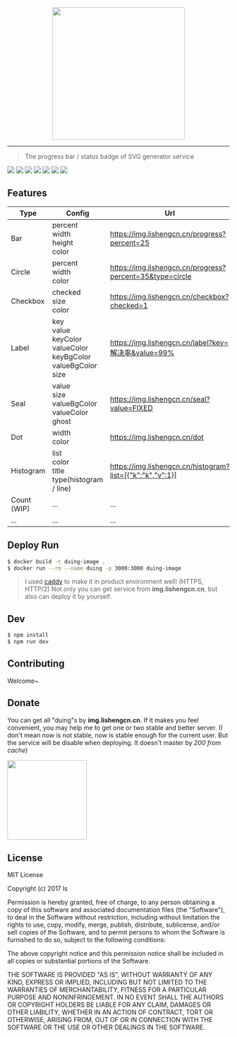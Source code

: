 <div align="center">
  <img src="https://github.com/lishengzxc/duing/blob/master/logo.jpg?raw=true" width="300">
</div>

---

> The progress bar / status badge of SVG generator service

![](https://img.shields.io/npm/v/duing.svg)
![](https://travis-ci.org/lishengzxc/duing.svg?branch=master)
![](https://codecov.io/gh/lishengzxc/duing/branch/master/graph/badge.svg)
![](https://david-dm.org/lishengzxc/duing/dev-status.svg)
![](https://david-dm.org/lishengzxc/duing.svg)
![](https://img.shields.io/badge/PRs-welcome-ff69b4.svg)
![](https://img.shields.io/badge/license-MIT-blue.svg)

## Features
| Type | Config | Url | Preview |
| ------------- | ------------- | ----- | ----- |
| Bar | percent<br/>width<br/>height<br/>color | https://img.lishengcn.cn/progress?percent=25 | ![](https://img.lishengcn.cn/progress?percent=25) ![](https://img.lishengcn.cn/progress?percent=40&color=2196f3) |
| Circle | percent<br/>width<br/>color | https://img.lishengcn.cn/progress?percent=35&type=circle | ![](https://img.lishengcn.cn/progress?percent=35&type=circle) ![](https://img.lishengcn.cn/progress?percent=40&color=2196f3&type=circle) |
| Checkbox | checked<br/>size<br/>color | https://img.lishengcn.cn/checkbox?checked=1 | ![](https://img.lishengcn.cn/checkbox?checked=1) ![](https://img.lishengcn.cn/checkbox?checked=1&color=EA6F5A) ![](https://img.lishengcn.cn/checkbox?color=FFBE00) |
| Label | key<br/>value<br/>keyColor<br/>valueColor<br/>keyBgColor<br/>valueBgColor<br/>size | https://img.lishengcn.cn/label?key=解决率&value=99% | ![](https://img.lishengcn.cn/label?key=召回率&value=99%&t=3) ![](https://img.lishengcn.cn/label?key=UV&value=12400&keyBgColor=FFBE00&t=3) |
| Seal | value<br/>size<br/>valueBgColor<br/>valueColor<br/>ghost | https://img.lishengcn.cn/seal?value=FIXED | ![](https://img.lishengcn.cn/seal?value=FIXED&t=3) ![](https://img.lishengcn.cn/seal?value=BUG&valueBgColor=EA6F5A&t=3) ![](https://img.lishengcn.cn/seal?value=DUING&valueBgColor=EA6F5A&t=1&ghost=1&t=3) |
| Dot | width<br/>color | https://img.lishengcn.cn/dot | ![](https://img.lishengcn.cn/dot) ![](https://img.lishengcn.cn/dot?color=EA6F5A) ![](https://img.lishengcn.cn/dot?color=FFBE00) |
| Histogram | list<br/>color<br/>title<br/>type(histogram / line) | https://img.lishengcn.cn/histogram?list=[{"k":"k","v":1}] | ![](https://img.lishengcn.cn/histogram?list=[{%22k%22:%225/20%22,%22v%22:1},{%22k%22:%225/21%22,%22v%22:10},{%22k%22:%225/22%22,%22v%22:6},{%22k%22:%225/23%22,%22v%22:3},{%22k%22:%225/23%22,%22v%22:4}])<br/>![](https://img.lishengcn.cn/histogram?list=[{%22k%22:%225/20%22,%22v%22:1},{%22k%22:%225/21%22,%22v%22:10},{%22k%22:%225/22%22,%22v%22:6},{%22k%22:%225/23%22,%22v%22:3},{%22k%22:%225/23%22,%22v%22:4}]&type=line&color=2196f3) |
| Count (WIP) | ... | ... | ... |
| ... | ... | ... | ... |

## Deploy Run
```bash
$ docker build -t duing-image .
$ docker run --rm --name duing -p 3000:3000 duing-image
```
> I used [caddy](https://github.com/mholt/caddy) to make it in product environment well! (HTTPS, HTTP/2) Not only you can get service from **img.lishengcn.cn**, but also can deploy it by yourself.

## Dev
```bash
$ npm install
$ npm run dev
```

## Contributing
Welcome~

## Donate
You can get all "duing"s by **img.lishengcn.cn**. If it makes you feel convenient, you may help me to get one or two stable and better server. (I don't mean now is not stable, now is stable enough for the current user. But the service will be disable when deploying. It doesn't master by *200 from cache*)

<img src="https://github.com/lishengzxc/duing/blob/master/qrcode.jpg?raw=true" width="180">

## License
MIT License

Copyright (c) 2017 ls

Permission is hereby granted, free of charge, to any person obtaining a copy
of this software and associated documentation files (the "Software"), to deal
in the Software without restriction, including without limitation the rights
to use, copy, modify, merge, publish, distribute, sublicense, and/or sell
copies of the Software, and to permit persons to whom the Software is
furnished to do so, subject to the following conditions:

The above copyright notice and this permission notice shall be included in all
copies or substantial portions of the Software.

THE SOFTWARE IS PROVIDED "AS IS", WITHOUT WARRANTY OF ANY KIND, EXPRESS OR
IMPLIED, INCLUDING BUT NOT LIMITED TO THE WARRANTIES OF MERCHANTABILITY,
FITNESS FOR A PARTICULAR PURPOSE AND NONINFRINGEMENT. IN NO EVENT SHALL THE
AUTHORS OR COPYRIGHT HOLDERS BE LIABLE FOR ANY CLAIM, DAMAGES OR OTHER
LIABILITY, WHETHER IN AN ACTION OF CONTRACT, TORT OR OTHERWISE, ARISING FROM,
OUT OF OR IN CONNECTION WITH THE SOFTWARE OR THE USE OR OTHER DEALINGS IN THE
SOFTWARE.

